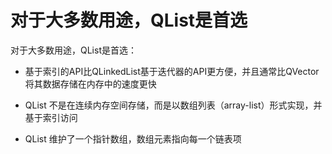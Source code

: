 对于大多数用途，QList是首选
=======
对于大多数用途，QList是首选：

- 基于索引的API比QLinkedList基于迭代器的API更方便，并且通常比QVector将其数据存储在内存中的速度更快

- QList 不是在连续内存空间存储，而是以数组列表（array-list）形式实现，并基于索引访问

- QList 维护了一个指针数组，数组元素指向每一个链表项

